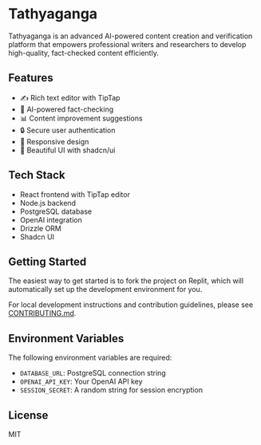 # Tathyaganga

Tathyaganga is an advanced AI-powered content creation and verification platform that empowers professional writers and researchers to develop high-quality, fact-checked content efficiently.

## Features

- ✍️ Rich text editor with TipTap
- 🤖 AI-powered fact-checking
- 📊 Content improvement suggestions
- 🔒 Secure user authentication
- 📱 Responsive design
- 🎨 Beautiful UI with shadcn/ui

## Tech Stack

- React frontend with TipTap editor
- Node.js backend
- PostgreSQL database
- OpenAI integration
- Drizzle ORM
- Shadcn UI

## Getting Started

The easiest way to get started is to fork the project on Replit, which will automatically set up the development environment for you.

For local development instructions and contribution guidelines, please see [CONTRIBUTING.md](CONTRIBUTING.md).

## Environment Variables

The following environment variables are required:

- `DATABASE_URL`: PostgreSQL connection string
- `OPENAI_API_KEY`: Your OpenAI API key
- `SESSION_SECRET`: A random string for session encryption

## License

MIT
